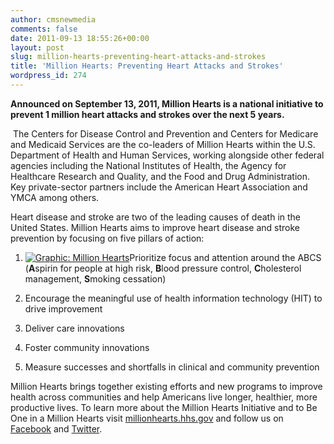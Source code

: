 ```yaml
---
author: cmsnewmedia
comments: false
date: 2011-09-13 18:55:26+00:00
layout: post
slug: million-hearts-preventing-heart-attacks-and-strokes
title: 'Million Hearts: Preventing Heart Attacks and Strokes'
wordpress_id: 274
---
```




**Announced on September 13, 2011, Million Hearts is a national initiative to prevent 1 million heart attacks and strokes over the next 5 years.**








 The Centers for Disease Control and Prevention and Centers for Medicare and Medicaid Services are the co-leaders of Million Hearts within the U.S. Department of Health and Human Services, working alongside other federal agencies including the National Institutes of Health, the Agency for Healthcare Research and Quality, and the Food and Drug Administration. Key private-sector partners include the American Heart Association and YMCA among others.

Heart disease and stroke are two of the leading causes of death in the United States. Million Hearts aims to improve heart disease and stroke prevention by focusing on five pillars of action:



	
  1. [![Graphic: Million Hearts](http://www.cdc.gov/Features/MillionHearts/MillionHearts_255px.jpg)](http://millionhearts.hhs.gov/)Prioritize focus and attention around the ABCS (**A**spirin for people at high risk, **B**lood pressure control, **C**holesterol management, **S**moking cessation)

	
  2. Encourage the meaningful use of health information technology (HIT) to drive improvement

	
  3. Deliver care innovations

	
  4. Foster community innovations

	
  5. Measure successes and shortfalls in clinical and community prevention


Million Hearts brings together existing efforts and new programs to improve health across communities and help Americans live longer, healthier, more productive lives. To learn more about the Million Hearts Initiative and to Be One in a Million Hearts visit [millionhearts.hhs.gov](http://millionhearts.hhs.gov/) and follow us on [Facebook](http://www.facebook.com/MillionHearts) and [Twitter](http://www.twitter.com/MillionHeartsUS).


